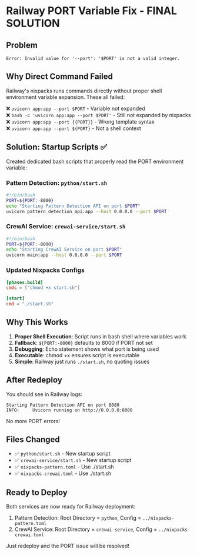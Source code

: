 # Railway PORT Variable Fix - FINAL SOLUTION

## Problem
```
Error: Invalid value for '--port': '$PORT' is not a valid integer.
```

## Why Direct Command Failed

Railway's nixpacks runs commands directly without proper shell environment variable expansion. These all failed:

❌ `uvicorn app:app --port $PORT` - Variable not expanded  
❌ `bash -c 'uvicorn app:app --port $PORT'` - Still not expanded by nixpacks  
❌ `uvicorn app:app --port {{PORT}}` - Wrong template syntax  
❌ `uvicorn app:app --port ${PORT}` - Not a shell context

## Solution: Startup Scripts ✅

Created dedicated bash scripts that properly read the PORT environment variable:

### Pattern Detection: `python/start.sh`
```bash
#!/bin/bash
PORT=${PORT:-8000}
echo "Starting Pattern Detection API on port $PORT"
uvicorn pattern_detection_api:app --host 0.0.0.0 --port $PORT
```

### CrewAI Service: `crewai-service/start.sh`
```bash
#!/bin/bash
PORT=${PORT:-8000}
echo "Starting CrewAI Service on port $PORT"
uvicorn main:app --host 0.0.0.0 --port $PORT
```

### Updated Nixpacks Configs
```toml
[phases.build]
cmds = ["chmod +x start.sh"]

[start]
cmd = "./start.sh"
```

## Why This Works

1. **Proper Shell Execution**: Script runs in bash shell where variables work
2. **Fallback**: `${PORT:-8000}` defaults to 8000 if PORT not set
3. **Debugging**: Echo statement shows what port is being used
4. **Executable**: chmod +x ensures script is executable
5. **Simple**: Railway just runs `./start.sh`, no quoting issues

## After Redeploy

You should see in Railway logs:
```
Starting Pattern Detection API on port 8080
INFO:     Uvicorn running on http://0.0.0.0:8080
```

No more PORT errors!

## Files Changed

- ✅ `python/start.sh` - New startup script
- ✅ `crewai-service/start.sh` - New startup script  
- ✅ `nixpacks-pattern.toml` - Use ./start.sh
- ✅ `nixpacks-crewai.toml` - Use ./start.sh

## Ready to Deploy

Both services are now ready for Railway deployment:

1. Pattern Detection: Root Directory = `python`, Config = `../nixpacks-pattern.toml`
2. CrewAI Service: Root Directory = `crewai-service`, Config = `../nixpacks-crewai.toml`

Just redeploy and the PORT issue will be resolved!
